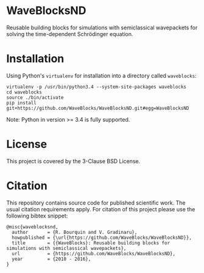 WaveBlocksND
============

Reusable building blocks for simulations with semiclassical wavepackets
for solving the time-dependent Schrödinger equation.

Installation
============

Using Python's `virtualenv` for installation into a directory called `waveblocks`:

```Shell
virtualenv -p /usr/bin/python3.4 --system-site-packages waveblocks
cd waveblocks
source ./bin/activate
pip install git+https://github.com/WaveBlocks/WaveBlocksND.git#egg=WaveBlocksND
```

Note: Python in version >= 3.4 is fully supported.

License
=======

This project is covered by the 3-Clause BSD License.

Citation
========

This repository contains source code for published scientific work.
The usual citation requirements apply. For citation of this project
please use the following bibtex snippet:

```Tex
@misc{waveblocksnd,
  author       = {R. Bourquin and V. Gradinaru},
  howpublished = {\url{https://github.com/WaveBlocks/WaveBlocksND}},
  title        = {{WaveBlocks}: Reusable building blocks for simulations with semiclassical wavepackets},
  url          = {https://github.com/WaveBlocks/WaveBlocksND},
  year         = {2010 - 2016},
}
```
